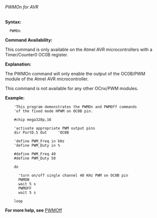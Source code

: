 <div class="section">

<div class="titlepage">

<div>

<div>

###### <span id="pwmon_for_avr"></span>PWMOn for AVR

</div>

</div>

</div>

<span class="strong">**Syntax:**</span>

``` screen
  PWMOn
```

<span class="strong">**Command Availability:**</span>

This command is only available on the Atmel AVR microcontrollers with a
Timer/Counter0 OC0B register.

<span class="strong">**Explanation:**</span>

The PWMOn command will only enable the output of the OC0B/PWM module of
the Atmel AVR microcontroller.

This command is not available for any other OCnx/PWM modules.

<span class="strong">**Example:**</span>

``` screen
    'This program demonstrates the PWMOn and PWMOff commands
    'of the fixed mode HPWM on OC0B pin.

    #chip mega328p,16

    'activate appropriate PWM output pins
    dir PortD.5 Out     'OC0B

    'define PWM_Freq in kHz
    'define PWM_Duty in %

    #define PWM_Freq 40
    #define PWM_Duty 50

    do

      'turn on/off single channel 40 KHz PWM on OC0B pin
      PWMON
      wait 5 s
      PWMOFF
      wait 5 s

    loop
```

  
  

<span class="strong">**For more help, see**</span>
<a href="pwmoff_for_avr" class="link" title="PWMOff for AVR">PWMOff</a>

</div>
